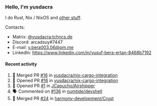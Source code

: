 ### Hello, I'm yusdacra

I do Rust, Nix / NixOS and [other stuff](https://yusdacra.gitlab.io/about).

Contacts:
- Matrix: [@yusdacra:tchncs.de](https://matrix.to/#/@yusdacra:tchncs.de)
- Discord: arcadsuy#7447
- E-mail: y.bera003.06@pm.me
- LinkedIn: https://www.linkedin.com/in/yusuf-bera-ertan-8468b7192

#### Recent activity

<!--START_SECTION:activity-->
1. 🎉 Merged PR [#16](https://github.com/yusdacra/nix-cargo-integration/pull/16) in [yusdacra/nix-cargo-integration](https://github.com/yusdacra/nix-cargo-integration)
2. 💪 Opened PR [#16](https://github.com/yusdacra/nix-cargo-integration/pull/16) in [yusdacra/nix-cargo-integration](https://github.com/yusdacra/nix-cargo-integration)
3. 💪 Opened PR [#1](https://github.com/JCapucho/Airshipper/pull/1) in [JCapucho/Airshipper](https://github.com/JCapucho/Airshipper)
4. 🗣 Commented on [#136](https://github.com/numtide/devshell/issues/136) in [numtide/devshell](https://github.com/numtide/devshell)
5. 🎉 Merged PR [#24](https://github.com/harmony-development/Crust/pull/24) in [harmony-development/Crust](https://github.com/harmony-development/Crust)
<!--END_SECTION:activity-->

